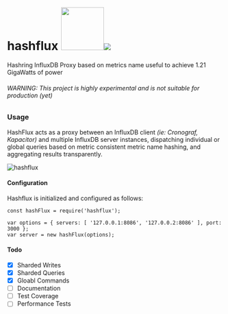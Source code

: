 # hashflux <img src="https://user-images.githubusercontent.com/1423657/38137158-590eefbc-3423-11e8-96dd-487022b5618c.gif" width=100 /><img src="https://g.codefresh.io/api/badges/build?repoOwner=lmangani&repoName=hashflux&branch=master&pipelineName=hashflux&accountName=lmangani&type=cf-1"/>

Hashring InfluxDB Proxy based on metrics name useful to achieve 1.21 GigaWatts of power

###### WARNING: This project is highly experimental and is not suitable for production (yet)


### Usage
HashFlux acts as a proxy between an InfluxDB client *(ie: Cronograf, Kapacitor)* and multiple InfluxDB server instances, dispatching individual or global queries based on metric consistent metric name hashing, and aggregating results transparently. 

![hashflux](https://user-images.githubusercontent.com/1423657/38781013-e0550dca-40d6-11e8-953d-83f6a1417c9f.gif)

#### Configuration
Hashflux is initialized and configured as follows:
```
const hashFlux = require('hashflux');

var options = { servers: [ '127.0.0.1:8086', '127.0.0.2:8086' ], port: 3000 };
var server = new hashFlux(options);
```

#### Todo
* [x] Sharded Writes
* [x] Sharded Queries
* [x] Gloabl Commands
* [ ] Documentation
* [ ] Test Coverage
* [ ] Performance Tests

